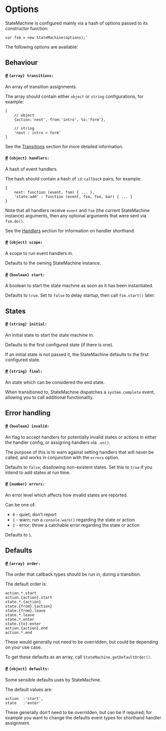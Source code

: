 # Options


StateMachine is configured mainly via a hash of options passed to its constructor function:

```
var fsm = new StateMachine(options);'
```

The following options are available:

## Behaviour

<h4>
	<a name="transitions" href="#transitions">#</a>
	<code>{array} transitions:</code>
</h4>

An array of transition assignments. 

The array should contain either `object` or `string` configurations, for example:

```
[
    // object
    {action:'next', from:'intro', to:'form'},
    
    // string
    'next : intro > form'
]
```

See the [Transitions](transitions.md) section for more detailed information.

<h4>
	<a name="handlers" href="#handlers">#</a>
	<code>{object} handlers:</code>
</h4>

A hash of event handlers.

The hash should contain a hash of `id:callback` pairs, for example:

```
{
    next: function (event, fsm) { ... },
    'state.add' : function (event, fsm, foo, bar) { ... }
}
```

Note that all handlers receive `event` and `fsm` (the current StateMachine instance) arguments, then any optional arguments that were sent via `fsm.do()`.

See the [Handlers](handlers.md) section for information on handler shorthand.

<h4>
	<a name="scope" href="#scope">#</a>
	<code>{object} scope:</code>
</h4>

A scope to run event handlers in.

Defaults to the owning StateMachine instance.

<h4>
	<a name="start" href="#start">#</a>
	<code>{boolean} start:</code>
</h4> 

A boolean to start the state machine as soon as it has been instantiated.

Defaults to `true`. Set to `false` to delay startup, then call `fsm.start()` later.

## States

<h4>
	<a name="initial" href="#initial">#</a>
	<code>{string} initial:</code>
</h4>

An initial state to start the state machine in.

Defaults to the first configured state (if there is one).

If an initial state is not passed it, the StateMachine defaults to the first configured state.

<h4>
	<a name="final" href="#final">#</a>
	<code>{string} final:</code>
</h4>

An state which can be considered the end state.

When transitioned to, StateMachine dispatches a `system.complete` event, allowing you to call additional functionality.

## Error handling

<h4>
	<a name="invalid" href="#invalid">#</a>
	<code>{boolean} invalid:</code>
</h4>

An flag to accept handlers for potentially invalid states or actions in either the handler config, or assigning handlers via `.on()`.


The purpose of this is to warn against setting handlers that will never be called, and works in conjunction with the `errors` option.

Defaults to `false`; disallowing non-existent states. Set this to `true` if you intend to add states at run time.

<h4>
	<a name="errors" href="#errors">#</a>
	<code>{number} errors:</code>
</h4>

An error level which affects how invalid states are reported. 

Can be one of:

- `0` - quiet; don't report
- `1` - warn; run a `console.warn()` regarding the state or action
- `2` - error; throw a catchable error regarding the state or action

Defaults to `1`.

## Defaults

<h4>
	<a name="order" href="#order">#</a>
	<code>{array} order:</code>
</h4>

The order that callback types should be run in, during a transition. 

The default order is:

```
action.*.start
action.{action}.start
state.*.{action}
state.{from}.{action}
state.{from}.leave
state.*.leave
state.*.enter
state.{to}.enter
action.{action}.end
action.*.end
```

These would generally not need to be overridden, but could be depending on your use case.

To get these defaults as an array, call `StateMachine.getDefaultOrder()`.

<h4>
	<a name="defaults" href="#defaults">#</a>
	<code>{object} defaults:</code>
</h4>

Some sensible defaults uses by StateMachine.

The default values are:

```
action  :'start',
state   :'enter'
```

These generally don't need to be overridden, but can be if required; for example you want to change the defaults event types for shorthand handler assignment.